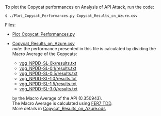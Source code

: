 To plot the Copycat performances on Analysis of API Attack, run the code:
  
 ```console
 $ ./Plot_Copycat_Performances.py Copycat_Results_on_Azure.csv
 ```

 Files:
 * [Plot_Copycat_Performances.py](Plot_Copycat_Performances.py)
 * [Copycat_Results_on_Azure.csv](Copycat_Results_on_Azure.csv)<br>
   _note_: the performance presented in this file is calculated by dividing the Macro Average of the Copycats:
   * [vgg_NPDD-SL-0k/results.txt](vgg_NPDD-SL-0k/results.txt)
   * [vgg_NPDD-SL-0.1/results.txt](vgg_NPDD-SL-0.1/results.txt)
   * [vgg_NPDD-SL-0.5/results.txt](vgg_NPDD-SL-0.5/results.txt)
   * [vgg_NPDD-SL-1.0/results.txt](vgg_NPDD-SL-1.0/results.txt)
   * [vgg_NPDD-SL-1.5/results.txt](vgg_NPDD-SL-1.5/results.txt)
   * [vgg_NPDD-SL-3.0/results.txt](vgg_NPDD-SL-3.0/results.txt)
   
   by the Macro Average of the API (0.350943).<br>
   The Macro Average is calculated using [FER7 TDD](../../data/FER7/TD.txt.7z).<br>
   More details in [Copycat_Results_on_Azure.ods](Copycat_Results_on_Azure.ods)
